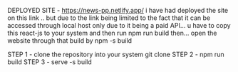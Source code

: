 DEPLOYED SITE - https://news-pp.netlify.app/
i have had deployed the site on this link .. but due to the link being limited to the fact that it can be accessed through local host only due to it being a paid API... u have to copy this react-js to your system and then 
run        npm run build
then... open the website through that build by           npm -s build

STEP 1 - clone the repository into your system 
                  git clone <repo link>
STEP 2 -          npm run build
STEP 3 -           serve -s build
